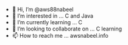 - 👋 Hi, I’m @aws88nabeel
- 👀 I’m interested in ... C and Java
- 🌱 I’m currently learning ... C
- 💞️ I’m looking to collaborate on ... C learning
- 📫 How to reach me ... awsnabeel.info

<!---
aws88nabeel/aws88nabeel is a ✨ special ✨ repository because its `README.md` (this file) appears on your GitHub profile.
You can click the Preview link to take a look at your changes.
--->
